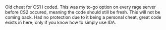 
Old cheat for CS1 I coded. This was my to-go option on every rage server before CS2 occured, meaning the code should still be fresh. This will not be coming back. Had no protection due to it being a personal cheat, great code exists in here; only if you know how to simply use IDA.
